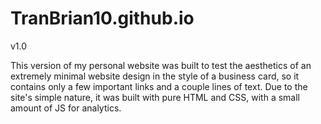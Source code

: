 # TranBrian10.github.io

v1.0

This version of my personal website was built to test the aesthetics of an extremely minimal website design in the style of a business card, so it contains only a few important links and a couple lines of text. Due to the site's simple nature, it was built with pure HTML and CSS, with a small amount of JS for analytics.
